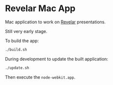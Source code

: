# Revelar Mac App

Mac application to work on [Revelar](https://github.com/pirelenito/revelar) presentations.

Still very early stage.

To build the app:

```bash
./build.sh
```

During development to update the built application:

```bash
./update.sh
```

Then execute the `node-webkit.app`.
